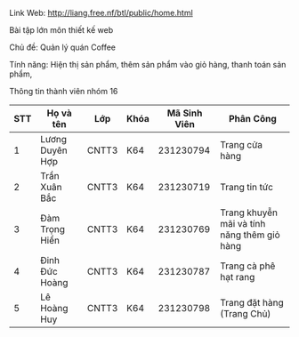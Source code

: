 
Link Web: http://liang.free.nf/btl/public/home.html


Bài tập lớn môn thiết kế web

Chủ đề: Quản lý quán Coffee 

Tính năng: Hiện thị sản phẩm, thêm sản phẩm vào giỏ hàng, thanh toán sản phẩm,

Thông tin thành viên nhóm 16

| STT | Họ và tên       | Lớp   | Khóa | Mã Sinh Viên | Phân Công                                   |
|-----|-----------------|-------|------|--------------|---------------------------------------------|
| 1   | Lương Duyên Hợp | CNTT3 | K64  | 231230794    | Trang cửa hàng                              |
| 2   | Trần Xuân Bắc   | CNTT3 | K64  | 231230719    | Trang tin tức                               |
| 3   | Đàm Trọng Hiển  | CNTT3 | K64  | 231230769    | Trang khuyễn mãi và tính năng thêm giỏ hàng |
| 4   | Đinh Đức Hoàng  | CNTT3 | K64  | 231230787    | Trang cà phê hạt rang                       |
| 5   | Lê Hoàng Huy    | CNTT3 | K64  | 231230798    | Trang đặt hàng (Trang Chủ)                  |


